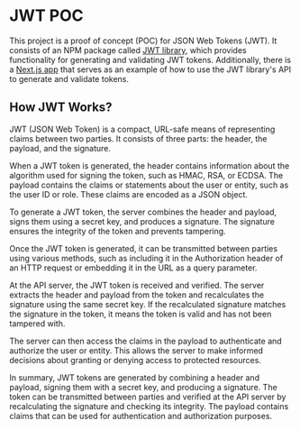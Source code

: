 # JWT POC

This project is a proof of concept (POC) for JSON Web Tokens (JWT). It consists of an NPM package called [JWT library](jwt-library), which provides functionality for generating and validating JWT tokens. Additionally, there is a [Next.js app](jwt-api) that serves as an example of how to use the JWT library's API to generate and validate tokens.


## How JWT Works?

JWT (JSON Web Token) is a compact, URL-safe means of representing claims between two parties. It consists of three parts: the header, the payload, and the signature.

When a JWT token is generated, the header contains information about the algorithm used for signing the token, such as HMAC, RSA, or ECDSA. The payload contains the claims or statements about the user or entity, such as the user ID or role. These claims are encoded as a JSON object.

To generate a JWT token, the server combines the header and payload, signs them using a secret key, and produces a signature. The signature ensures the integrity of the token and prevents tampering.

Once the JWT token is generated, it can be transmitted between parties using various methods, such as including it in the Authorization header of an HTTP request or embedding it in the URL as a query parameter.

At the API server, the JWT token is received and verified. The server extracts the header and payload from the token and recalculates the signature using the same secret key. If the recalculated signature matches the signature in the token, it means the token is valid and has not been tampered with.

The server can then access the claims in the payload to authenticate and authorize the user or entity. This allows the server to make informed decisions about granting or denying access to protected resources.

In summary, JWT tokens are generated by combining a header and payload, signing them with a secret key, and producing a signature. The token can be transmitted between parties and verified at the API server by recalculating the signature and checking its integrity. The payload contains claims that can be used for authentication and authorization purposes.

